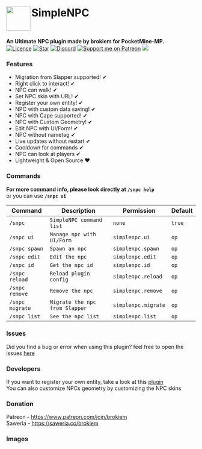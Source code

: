 <h1>SimpleNPC<img src="https://github.com/brokiem/SimpleNPC/blob/master/assets/image.png" height="64" width="64" align="left" alt=""></h1><br>

<b>An Ultimate NPC plugin made by brokiem for PocketMine-MP.</b><br>
[![License](https://img.shields.io/github/license/brokiem/SimpleNPC)](https://github.com/brokiem/SimpleNPC)
[![Star](https://img.shields.io/github/stars/brokiem/SimpleNPC)](https://github.com/brokiem/SimpleNPC/stargazers)
[![Discord](https://img.shields.io/discord/830063409000087612?color=7389D8&label=discord)](https://discord.com/invite/jy6abSrjhQ)
[![Support me on Patreon](https://img.shields.io/endpoint.svg?url=https%3A%2F%2Fshieldsio-patreon.vercel.app%2Fapi%3Fusername%3Dbrokiem%26type%3Dpatrons&style=flat)](https://patreon.com/brokiem)
[![](https://poggit.pmmp.io/shield.dl.total/SimpleNPC)](https://poggit.pmmp.io/p/SimpleNPC) 

### Features
- Migration from Slapper supported! ✔
- Right click to interact! ✔
- NPC can walk! ✔
- Set NPC skin with URL! ✔
- Register your own entity! ✔
- NPC with custom data saving! ✔
- NPC with Cape supported! ✔
- NPC with Custom Geometry! ✔
- Edit NPC with UI/Form! ✔
- NPC without nametag ✔
- Live updates without restart ✔
- Cooldown for commands ✔
- NPC can look at players ✔
- Lightweight & Open Source ❤

### Commands
<b>For more command info, please look directly at ```/snpc help```</b><br> or you can use <b>```/snpc ui```</b><br>

| Command | Description | Permission | Default |
| --- | --- | --- | --- |
| ```/snpc``` | ```SimpleNPC command list``` | ```none``` | ```true``` |
| ```/snpc ui``` | ```Manage npc with UI/Form``` | ```simplenpc.ui``` | ```op``` |
| ```/snpc spawn``` | ```Spawn an npc``` | ```simplenpc.spawn``` | ```op``` |
| ```/snpc edit``` | ```Edit the npc``` | ```simplenpc.edit``` | ```op``` |
| ```/snpc id``` | ```Get the npc id``` | ```simplenpc.id``` | ```op``` |
| ```/snpc reload``` | ```Reload plugin config``` | ```simplenpc.reload``` | ```op``` |
| ```/snpc remove``` | ```Remove the npc``` | ```simplenpc.remove``` | ```op``` |
| ```/snpc migrate``` | ```Migrate the npc from Slapper``` | ```simplenpc.migrate``` | ```op``` |
| ```/snpc list``` | ```See the npc list``` | ```simplenpc.list``` | ```op``` |

### Issues
Did you find a bug or error when using this plugin? feel free to open the
issues [here](https://github.com/brokiem/SimpleNPC/issues/new)

### Developers
If you want to register your own entity, take a look at this [plugin](https://github.com/brokiem/CustomEntity/)<br>
You can also customize NPCs geometry by customizing the NPC skins

### Donation
Patreon - https://www.patreon.com/join/brokiem <br>
Saweria - https://saweria.co/brokiem

### Images
<img src="https://github.com/brokiem/SimpleNPC/blob/master/assets/img.png" alt="">
